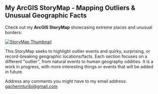 ## My ArcGIS StoryMap - Mapping Outliers & Unusual Geographic Facts

Check out my **ArcGIS StoryMap** showcasing extreme places and unusual borders:

[![StoryMap Thumbnail](blob:https://storymaps.arcgis.com/acd57890-7c79-4201-8549-e3129dcd50dc)](https://arcg.is/O4v0q0)

This StoryMap seeks to highlight outlier events and quirky, surprising, or record-breaking geographic locations/facts. 
Each section focuses on a different "outlier", from natural events to human geography oddities.
It is a work in progress, with more interesting things or events that will be added in future.

Address any comments you might have to my email address: gacherinturibi@gmail.com
